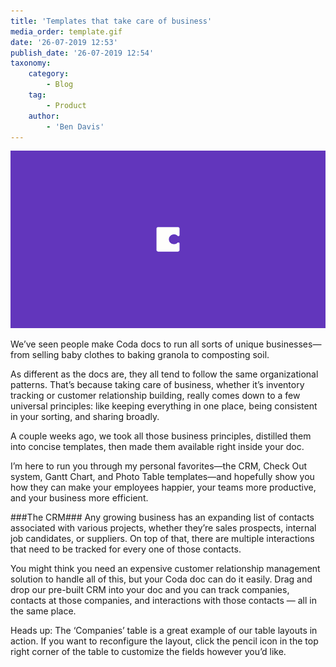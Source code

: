 ```yaml
---
title: 'Templates that take care of business'
media_order: template.gif
date: '26-07-2019 12:53'
publish_date: '26-07-2019 12:54'
taxonomy:
    category:
        - Blog
    tag:
        - Product
    author:
        - 'Ben Davis'
---
```


![](template.gif)

We’ve seen people make Coda docs to run all sorts of unique businesses—from selling baby clothes to baking granola to composting soil.

As different as the docs are, they all tend to follow the same organizational patterns. That’s because taking care of business, whether it’s inventory tracking or customer relationship building, really comes down to a few universal principles: like keeping everything in one place, being consistent in your sorting, and sharing broadly.

A couple weeks ago, we took all those business principles, distilled them into concise templates, then made them available right inside your doc.

I’m here to run you through my personal favorites—the CRM, Check Out system, Gantt Chart, and Photo Table templates—and hopefully show you how they can make your employees happier, your teams more productive, and your business more efficient.

###The CRM###
Any growing business has an expanding list of contacts associated with various projects, whether they’re sales prospects, internal job candidates, or suppliers. On top of that, there are multiple interactions that need to be tracked for every one of those contacts.

You might think you need an expensive customer relationship management solution to handle all of this, but your Coda doc can do it easily. Drag and drop our pre-built CRM into your doc and you can track companies, contacts at those companies, and interactions with those contacts — all in the same place.

Heads up: The ‘Companies’ table is a great example of our table layouts in action. If you want to reconfigure the layout, click the pencil icon in the top right corner of the table to customize the fields however you’d like.